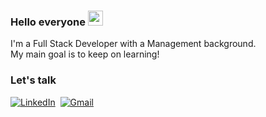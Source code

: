 ### Hello everyone <img src="https://github.com/TheDudeThatCode/TheDudeThatCode/blob/master/Assets/Earth.gif" width="24">

I'm a Full Stack Developer with a Management background.<br/>My main goal is to keep on learning!

### Let's talk

  <a href="https://www.linkedin.com/in/inês-louro/" target="_blank"><img src="https://img.shields.io/badge/linkedin-%230077B5.svg?&style=for-the-badge&logo=linkedin&logoColor=white" alt="LinkedIn" /></a>&nbsp;
  <a href="mailto:inespazlouro@gmail.com"><img src="https://img.shields.io/badge/gmail-%23D14836.svg?&style=for-the-badge&logo=gmail&logoColor=white" alt="Gmail"/></a>&nbsp;
